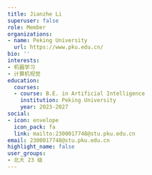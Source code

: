```yaml
---
title: Jianzhe Li
superuser: false
role: Member
organizations:
- name: Peking University
  url: https://www.pku.edu.cn/
bio: ''
interests:
- 机器学习
- 计算机视觉
education:
  courses:
  - course: B.E. in Artificial Intelligence
    institution: Peking University
    year: 2023-2027
social:
- icon: envelope
  icon_pack: fa
  link: mailto:2300017748@stu.pku.edu.cn
email: 2300017748@stu.pku.edu.cn
highlight_name: false
user_groups:
- 北大 23 级
---
```


